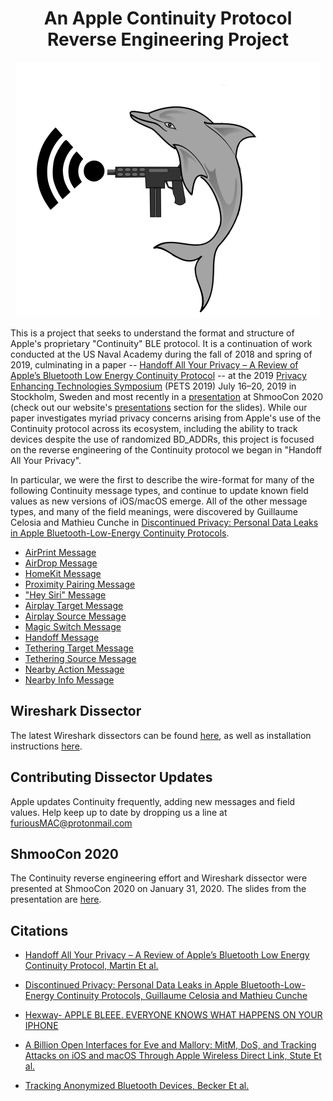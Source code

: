 <div align="center">

# An Apple Continuity Protocol Reverse Engineering Project
</div>


<div align="center" height=100px width=100px>

![alt text](figs/fp.png "A dolphin shooting WiFi from an Uzi")
</div>

This is a project that seeks to understand the format
and structure of Apple's proprietary "Continuity" BLE protocol. 
It is a continuation of work conducted at the US Naval Academy during the fall
of 2018 and spring of 2019, culminating in a paper -- [Handoff All Your Privacy – A Review of Apple’s
Bluetooth Low Energy Continuity
Protocol](https://petsymposium.org/2019/files/papers/issue4/popets-2019-0057.pdf)
-- at the 2019 [Privacy Enhancing Technologies
Symposium](https://petsymposium.org/index.php) (PETS 2019) July 16–20, 2019 in
Stockholm, Sweden and most recently in a [presentation](https://shmoocon.org/speakers/#appleble) at ShmooCon 2020 (check out our website's [presentations](https://furiousmac.com/presentations/) section for the slides). While our paper investigates myriad privacy concerns arising
from Apple's use of the Continuity protocol across its ecosystem, including the
ability to track devices despite the use of randomized BD_ADDRs, this project is
focused on the reverse engineering of the Continuity protocol
we began in "Handoff All Your Privacy".

In particular, we were the first to describe the wire-format for many of the
following Continuity message types, and continue to update known field values as
new versions of iOS/macOS emerge. All of the other message types, and many of
the field meanings, were discovered by Guillaume Celosia and Mathieu Cunche in 
<a
href="https://petsymposium.org/2020/files/papers/issue1/popets-2020-0003.pdf">Discontinued
Privacy: Personal Data Leaks in Apple Bluetooth-Low-Energy Continuity
Protocols</a>.


- <a href="messages/airprint.md">AirPrint Message</a> 
- <a href="messages/airdrop.md">AirDrop Message</a> 
- <a href="messages/homekit.md">HomeKit Message</a> 
- <a href="messages/proximity_pairing.md">Proximity Pairing Message</a> 
- <a href="messages/hey_siri.md">"Hey Siri" Message</a> 
- <a href="messages/airplay_target.md">Airplay Target Message</a> 
- <a href="messages/airplay_source.md">Airplay Source Message</a> 
- <a href="messages/magic_switch.md">Magic Switch Message</a>
- <a href="messages/handoff.md">Handoff Message</a> 
- <a href="messages/tethering_target.md">Tethering Target Message</a> 
- <a href="messages/tethering_source.md">Tethering Source Message</a> 
- <a href="messages/nearby_action.md">Nearby Action Message</a> 
- <a href="messages/nearby_info.md">Nearby Info Message</a> 

## Wireshark Dissector

The latest Wireshark dissectors can be found <a href="dissector">here</a>, as
well as installation instructions <a href="dissector/INSTALL.md">here</a>.

## Contributing Dissector Updates

Apple updates Continuity frequently, adding new messages and field values. Help keep up to date by dropping us a line at <a
mailto="furiousmac@protonmail.com">furiousMAC@protonmail.com</a>

## ShmooCon 2020

The Continuity reverse engineering effort and Wireshark dissector were presented
at ShmooCon 2020 on January 31, 2020. The slides from the presentation are <a
href="shmoocon2020/shmoo20.pdf">here</a>.

## Citations 

* [Handoff All Your Privacy – A Review of Apple’s Bluetooth Low Energy Continuity Protocol, Martin Et al. ](https://petsymposium.org/2019/files/papers/issue4/popets-2019-0057.pdf)

* [Discontinued Privacy: Personal Data Leaks in Apple Bluetooth-Low-Energy Continuity Protocols, Guillaume Celosia and Mathieu Cunche](https://petsymposium.org/2020/files/papers/issue1/popets-2020-0003.pdf)

* [Hexway- APPLE BLEEE. EVERYONE KNOWS WHAT HAPPENS ON YOUR IPHONE](https://hexway.io/research/apple-bleee/)

* [A Billion Open Interfaces for Eve and Mallory: MitM, DoS, and Tracking Attacks on iOS and macOS Through Apple Wireless Direct Link, Stute Et al.](https://www.usenix.org/system/files/sec19fall_stute_prepub.pdf)

* [Tracking Anonymized Bluetooth Devices, Becker Et al.](https://www.degruyter.com/downloadpdf/j/popets.2019.2019.issue-3/popets-2019-0036/popets-2019-0036.pdf)

